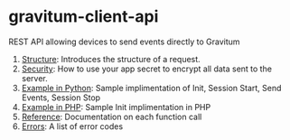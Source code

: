 # gravitum-client-api
REST API allowing devices to send events directly to Gravitum

1. [Structure](https://github.com/GravitumLabs/gravitum-client-api/blob/master/Structure.md): Introduces the structure of a request.
2. [Security](https://github.com/GravitumLabs/gravitum-client-api/blob/master/Creating_Secret_Hex_Hashes.md): How to use your app secret to encrypt all data sent to the server.
3. [Example in Python](https://github.com/GravitumLabs/gravitum-client-api/blob/master/Example%20Python.md): Sample implimentation of Init, Session Start, Send Events, Session Stop
4. [Example in PHP](https://github.com/GravitumLabs/gravitum-client-api/blob/master/Example%20PHP.md): Sample Init implimentation in PHP
5. [Reference](https://github.com/GravitumLabs/gravitum-client-api/tree/master/Packages): Documentation on each function call
6. [Errors](https://github.com/GravitumLabs/gravitum-client-api/blob/master/Errors.md): A list of error codes
